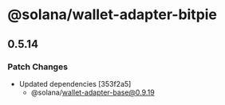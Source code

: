 # @solana/wallet-adapter-bitpie

## 0.5.14

### Patch Changes

-   Updated dependencies [353f2a5]
    -   @solana/wallet-adapter-base@0.9.19
